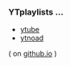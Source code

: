 
### YTplaylists ...

* [ytube](ytube)
* [ytnoad](ytube/ytnoad.htm)


( on [github.io](https://michel47.github.io/mikcol/) )
